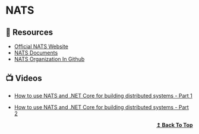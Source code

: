 # NATS

## 📘 Resources
- [Official NATS Website](https://nats.io/)
- [NATS Documents](https://docs.nats.io/)
- [NATS Organization In Github](https://github.com/nats-io)

## 📺 Videos
- [How to use NATS and .NET Core for building distributed systems - Part 1](https://youtu.be/VPHGgJiQUHw)
- [How to use NATS and .NET Core for building distributed systems - Part 2](https://youtu.be/2-KdyI1bC_s)

  <div align="right">
    <b><a href="#contents">↥ Back To Top</a></b>
  </div>
